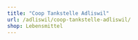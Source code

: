 ```yaml
---
title: "Coop Tankstelle Adliswil"
url: /adliswil/coop-tankstelle-adliswil/
shop: Lebensmittel
---
```

